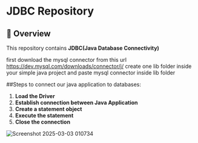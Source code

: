 # JDBC Repository

## 🚀 Overview
This repository contains **JDBC(Java Database Connectivity)** 

first download the mysql connector from this url https://dev.mysql.com/downloads/connector/j/
create one lib folder inside your simple java project and paste mysql connector inside lib folder

##Steps to connect our java application to databases:
1. **Load the Driver**
2. **Establish connection between Java Application**
3. **Create a statement object**
4. **Execute the statement**
5. **Close the connection**

![Screenshot 2025-03-03 010734](https://github.com/user-attachments/assets/cb060a41-b7f4-4f9d-8dca-5633ffa45980)
